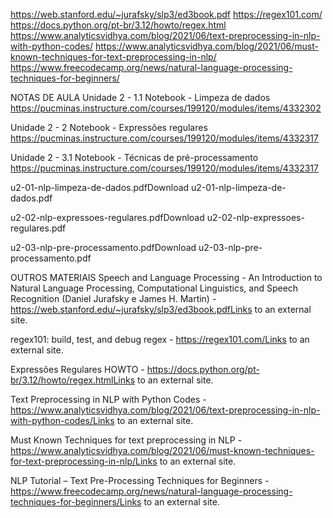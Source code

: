 https://web.stanford.edu/~jurafsky/slp3/ed3book.pdf
https://regex101.com/
https://docs.python.org/pt-br/3.12/howto/regex.html
https://www.analyticsvidhya.com/blog/2021/06/text-preprocessing-in-nlp-with-python-codes/
https://www.analyticsvidhya.com/blog/2021/06/must-known-techniques-for-text-preprocessing-in-nlp/
https://www.freecodecamp.org/news/natural-language-processing-techniques-for-beginners/

NOTAS DE AULA
Unidade 2 - 1.1 Notebook - Limpeza de dados
https://pucminas.instructure.com/courses/199120/modules/items/4332302

Unidade 2 - 2 Notebook - Expressões regulares
https://pucminas.instructure.com/courses/199120/modules/items/4332317

Unidade 2 - 3.1 Notebook - Técnicas de pré-processamento
https://pucminas.instructure.com/courses/199120/modules/items/4332317

u2-01-nlp-limpeza-de-dados.pdfDownload u2-01-nlp-limpeza-de-dados.pdf

u2-02-nlp-expressoes-regulares.pdfDownload u2-02-nlp-expressoes-regulares.pdf

u2-03-nlp-pre-processamento.pdfDownload u2-03-nlp-pre-processamento.pdf


OUTROS MATERIAIS
Speech and Language Processing - An Introduction to Natural Language Processing, Computational Linguistics, and Speech Recognition (Daniel Jurafsky e James H. Martin) - https://web.stanford.edu/~jurafsky/slp3/ed3book.pdfLinks to an external site.

regex101: build, test, and debug regex - https://regex101.com/Links to an external site.

Expressões Regulares HOWTO - https://docs.python.org/pt-br/3.12/howto/regex.htmlLinks to an external site.

Text Preprocessing in NLP with Python Codes - https://www.analyticsvidhya.com/blog/2021/06/text-preprocessing-in-nlp-with-python-codes/Links to an external site.

Must Known Techniques for text preprocessing in NLP - https://www.analyticsvidhya.com/blog/2021/06/must-known-techniques-for-text-preprocessing-in-nlp/Links to an external site.

NLP Tutorial – Text Pre-Processing Techniques for Beginners - https://www.freecodecamp.org/news/natural-language-processing-techniques-for-beginners/Links to an external site.